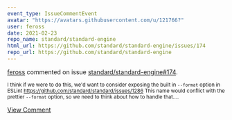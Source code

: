 ```yaml
---
event_type: IssueCommentEvent
avatar: "https://avatars.githubusercontent.com/u/121766?"
user: feross
date: 2021-02-23
repo_name: standard/standard-engine
html_url: https://github.com/standard/standard-engine/issues/174
repo_url: https://github.com/standard/standard-engine
---
```


<a href='https://github.com/feross' target='_blank'>feross</a> commented on issue <a href='https://github.com/standard/standard-engine/issues/174' target='_blank'>standard/standard-engine#174</a>.

<small>I think if we were to do this, we'd want to consider exposing the built in `--format` option in ESLint https://github.com/standard/standard/issues/1286 This name would conflict with the prettier `--format` option, so we need to think about how to handle that....</small>

<a href='https://github.com/standard/standard-engine/issues/174' target='_blank'>View Comment</a>